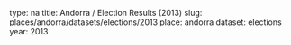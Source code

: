 type: na
title: Andorra / Election Results (2013)
slug: places/andorra/datasets/elections/2013
place: andorra
dataset: elections
year: 2013
